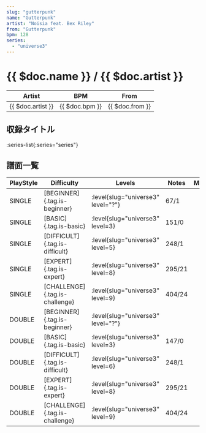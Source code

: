 ```yaml
---
slug: "gutterpunk"
name: "Gutterpunk"
artist: "Noisia feat. Bex Riley"
from: "Gutterpunk"
bpm: 128
series:
  - "universe3"
---
```


# {{ $doc.name }} / {{ $doc.artist }}

|Artist|BPM|From|
|------|---|----|
|{{ $doc.artist }}|{{ $doc.bpm }}|{{ $doc.from }}|

## 収録タイトル

:series-list{:series="series"}

## 譜面一覧

|PlayStyle|Difficulty|Levels|Notes|Movie|
|---------|----------|------|-----|-----|
|SINGLE|[BEGINNER]{.tag.is-beginner}|<div class="field is-grouped is-grouped-multiline"> :level{slug="universe3" level="?"}</div>|67/1||
|SINGLE|[BASIC]{.tag.is-basic}|<div class="field is-grouped is-grouped-multiline"> :level{slug="universe3" level=3}</div>|151/0||
|SINGLE|[DIFFICULT]{.tag.is-difficult}|<div class="field is-grouped is-grouped-multiline"> :level{slug="universe3" level=5}</div>|248/1||
|SINGLE|[EXPERT]{.tag.is-expert}|<div class="field is-grouped is-grouped-multiline"> :level{slug="universe3" level=8}</div>|295/21||
|SINGLE|[CHALLENGE]{.tag.is-challenge}|<div class="field is-grouped is-grouped-multiline"> :level{slug="universe3" level=9}</div>|404/24||
|DOUBLE|[BEGINNER]{.tag.is-beginner}|<div class="field is-grouped is-grouped-multiline"> :level{slug="universe3" level="?"}</div>|||
|DOUBLE|[BASIC]{.tag.is-basic}|<div class="field is-grouped is-grouped-multiline"> :level{slug="universe3" level=3}</div>|147/0||
|DOUBLE|[DIFFICULT]{.tag.is-difficult}|<div class="field is-grouped is-grouped-multiline"> :level{slug="universe3" level=6}</div>|248/1||
|DOUBLE|[EXPERT]{.tag.is-expert}|<div class="field is-grouped is-grouped-multiline"> :level{slug="universe3" level=8}</div>|295/21||
|DOUBLE|[CHALLENGE]{.tag.is-challenge}|<div class="field is-grouped is-grouped-multiline"> :level{slug="universe3" level=9}</div>|404/24||
